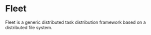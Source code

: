 # Fleet
Fleet is a generic distributed task distribution framework based on a distributed file system.
